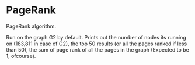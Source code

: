 # PageRank
PageRank algorithm.

Run on the graph G2 by default.
Prints out the number of nodes its running on (183,811 in case of G2), the top 50 results (or all the pages ranked if less than 50),
the sum of page rank of all the pages in the graph (Expected to be 1, ofcourse). 
